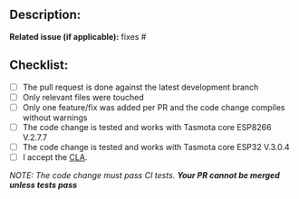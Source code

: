 ## Description:

**Related issue (if applicable):** fixes #<Tasmota issue number goes here>

## Checklist:
  - [ ] The pull request is done against the latest development branch
  - [ ] Only relevant files were touched
  - [ ] Only one feature/fix was added per PR and the code change compiles without warnings
  - [ ] The code change is tested and works with Tasmota core ESP8266 V.2.7.7
  - [ ] The code change is tested and works with Tasmota core ESP32 V.3.0.4
  - [ ] I accept the [CLA](https://github.com/arendst/Tasmota/blob/development/CONTRIBUTING.md#contributor-license-agreement-cla).

_NOTE: The code change must pass CI tests. **Your PR cannot be merged unless tests pass**_

